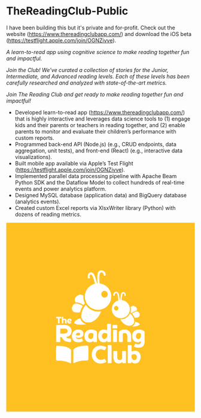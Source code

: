 # TheReadingClub-Public
I have been building this but it's private and for-profit. Check out the website (https://www.thereadingclubapp.com/) and download the iOS beta (https://testflight.apple.com/join/OGNZivve).

_A learn-to-read app using cognitive science to make reading together fun and impactful._

_Join the Club!_
_We’ve curated a collection of stories for the Junior, Intermediate, and Advanced reading levels. Each of these levels has been carefully researched and analyzed with state-of-the-art metrics._

_Join The Reading Club and get ready to make reading together fun and impactful!_

- Developed learn-to-read app (https://www.thereadingclubapp.com/) that is highly interactive and leverages 
data science tools to (1) engage kids and their parents or teachers in reading together, and (2) enable parents 
to monitor and evaluate their children’s performance with custom reports.
- Programmed back-end API (Node.js) (e.g., CRUD endpoints, data aggregation, unit tests), and front-end (React) 
(e.g., interactive data visualizations).
- Built mobile app available via Apple’s Test Flight (https://testflight.apple.com/join/OGNZivve).
- Implemented parallel data processing pipeline with Apache Beam Python SDK and the Dataflow Model to collect 
hundreds of real-time events and power analytics platform.
- Designed MySQL database (application data) and BigQuery database (analytics events).
- Created custom Excel reports via XlsxWriter library (Python) with dozens of reading metrics.

![GitHub Logo](/Logo-Bee-Reading-001.jpg)
